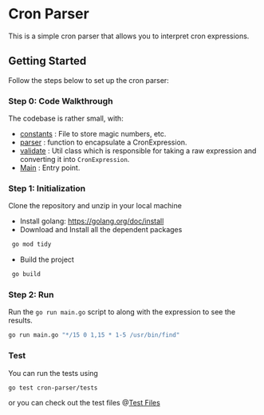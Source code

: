 # Cron Parser

This is a simple cron parser that allows you to interpret cron expressions.

## Getting Started

Follow the steps below to set up the cron parser:

### Step 0: Code Walkthrough

The codebase is rather small, with:

- [constants](constants/constants.go) : File to store magic numbers,
  etc.
- [parser](parser/parser.go) : function to encapsulate a
  CronExpression.
- [validate](parser/validate.go) : Util class 
  which is responsible
  for taking a raw expression and converting it into `CronExpression`.
- [Main](main.go) : Entry point.

### Step 1: Initialization

Clone the repository and unzip in your local machine
* Install golang: https://golang.org/doc/install
* Download and Install all the dependent packages
```bash
 go mod tidy
```
* Build the project
```bash
 go build
 ```

### Step 2: Run

Run the `go run main.go` script to along with the expression to see the results.

```bash
go run main.go "*/15 0 1,15 * 1-5 /usr/bin/find"
```

### Test

You can run the tests using

```bash
go test cron-parser/tests
```

or you can check out the test files @[Test Files](tests/validate_test.go)
